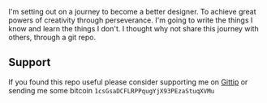 I'm setting out on a journey to become a better designer. To achieve great powers of creativity through perseverance. I'm
going to write the things I know and learn the things I don't. I thought why not share this journey with others, through a
git repo.   

## Support

If you found this repo useful please consider supporting me on [Gittip](https://www.gittip.com/k2052) or sending me some
bitcoin `1csGsaDCFLRPPqugYjX93PEzaStuqXVMu`
